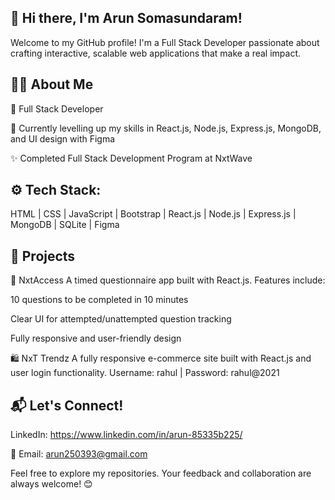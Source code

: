 ## 👋 Hi there, I'm Arun Somasundaram!

Welcome to my GitHub profile! I'm a Full Stack Developer passionate about crafting interactive, scalable web applications that make a real impact.

## 👨‍💻 About Me

💼 Full Stack Developer

🌱 Currently levelling up my skills in React.js, Node.js, Express.js, MongoDB, and UI design with Figma

✨ Completed Full Stack Development Program at NxtWave


## ⚙️ Tech Stack:
HTML | CSS | JavaScript | Bootstrap | React.js | Node.js | Express.js | MongoDB | SQLite | Figma

## 💼 Projects

📝 NxtAccess
A timed questionnaire app built with React.js.
Features include:

10 questions to be completed in 10 minutes

Clear UI for attempted/unattempted question tracking

Fully responsive and user-friendly design

🛍️ NxT Trendz
A fully responsive e-commerce site built with React.js and user login functionality.
Username: rahul | Password: rahul@2021

## 📬 Let's Connect!
LinkedIn: https://www.linkedin.com/in/arun-85335b225/

📧 Email: arun250393@gmail.com

Feel free to explore my repositories. Your feedback and collaboration are always welcome! 😊
